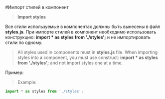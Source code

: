 #Импорт стилей в компонент
>**Import styles**

Все стили используемые в компонентах должны быть вынесены 
в файл **styles.js**. При импорте стилей в компонент необходимо использовать 
конструкцию: **import * as styles from './styles';** и не 
импортировать стили по одному.

>All styles used in components must in **styles.js** file. When importing styles into a component, you must use
 construct: **import * as styles from './styles';** and not
 import styles one at a time.

Пример:
>Example:
```js
import * as styles from './styles';
```
